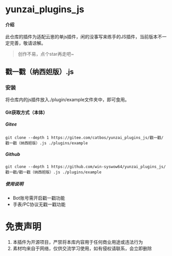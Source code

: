 # yunzai_plugins_js

#### 介绍
此仓库的插件为适配云崽的单js插件，闲的没事写来练手的JS插件，当前版本不一定完善，敬请谅解。
> 创作不易，点个star再走吧~

## 戳一戳（纳西妲版）.js
### 安装
将仓库内的js插件放入./plugin/example文件夹中，即可食用。
#### Git获取方式（本体）
##### Gitee
```
git clone --depth 1 https://gitee.com/catbos/yunzai_plugins_js/戳一戳/戳一戳（纳西妲版）.js ./plugins/example
```
##### Github
```
git clone --depth 1 https://github.com/win-syswow64/yunzai_plugins_js/戳一戳/戳一戳（纳西妲版）.js ./plugins/example
```

##### 使用说明
- Bot账号需开启戳一戳功能
- 手表/PC协议无戳一戳功能

# 免责声明
1.  本插件为开源项目，严禁将本库内容用于任何商业用途或违法行为
2.  素材均来自于网络，仅供交流学习使用，如有侵权请联系，会立即删除

